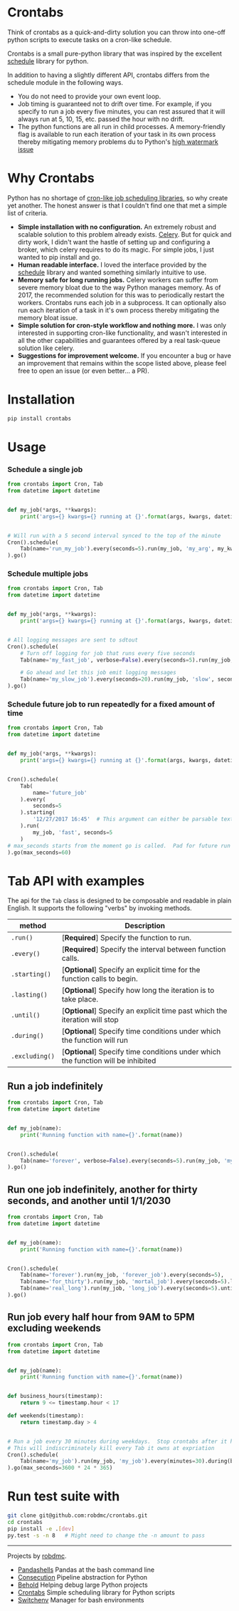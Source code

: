 # Crontabs
Think of crontabs as a quick-and-dirty solution you can throw into one-off python scripts to execute tasks on a cron-like schedule.

Crontabs is a small pure-python library that was inspired by the excellent [schedule](https://github.com/dbader/schedule) library for python.

In addition to having a slightly different API, crontabs differs from the schedule module in the following
ways.

  * You do not need to provide your own event loop.
  * Job timing is guaranteed not to drift over time.  For example, if you specify to run a job every five minutes,
    you can rest assured that it will always run at 5, 10, 15, etc. passed the hour with no drift.
  * The python functions are all run in child processes.  A memory-friendly flag is available to run each
    iteration of your task in its own process thereby mitigating memory problems du to Python's
    [high watermark issue](https://hbfs.wordpress.com/2013/01/08/python-memory-management-part-ii/)

# Why Crontabs
Python has no shortage of [cron-like job scheduling libraries](https://pypi.python.org/pypi?%3Aaction=search&term=cron), so why create yet another.  The honest answer is that I couldn't find one that met a simple list of criteria.
* **Simple installation with no configuration.** An extremely robust and scalable solution to this problem already exists.  [Celery](http://www.celeryproject.org/). But for quick and dirty work, I didn't want the hastle of setting up and configuring a broker, which celery requires to do its magic.  For simple jobs, I just wanted to pip install and go.
* **Human readable interface.**  I loved the interface provided by the [schedule](https://github.com/dbader/schedule) library and wanted something similarly intuitive to use.
* **Memory safe for long running jobs.** Celery workers can suffer from severe memory bloat due to the way Python manages memory.  As of 2017, the recommended solution for this was to periodically restart the workers.  Crontabs runs each job in a subprocess.  It can optionally also run each iteration of a task in it's own process thereby mitigating the memory bloat issue.
* **Simple solution for cron-style workflow and nothing more.**  I was only interested in supporting cron-like functionality, and wasn't interested in all the other capabilities and guarantees offered by a real task-queue solution like celery.
* **Suggestions for improvement welcome.** If you encounter a bug or have an improvement that remains within the scope listed above, please feel free to open an issue (or even better... a PR).

# Installation
```bash
pip install crontabs
```
# Usage

### Schedule a single job
```python
from crontabs import Cron, Tab
from datetime import datetime


def my_job(*args, **kwargs):
    print('args={} kwargs={} running at {}'.format(args, kwargs, datetime.now()))


# Will run with a 5 second interval synced to the top of the minute
Cron().schedule(
    Tab(name='run_my_job').every(seconds=5).run(my_job, 'my_arg', my_kwarg='hello')
).go()

```

### Schedule multiple jobs
```python
from crontabs import Cron, Tab
from datetime import datetime


def my_job(*args, **kwargs):
    print('args={} kwargs={} running at {}'.format(args, kwargs, datetime.now()))


# All logging messages are sent to sdtout
Cron().schedule(
    # Turn off logging for job that runs every five seconds
    Tab(name='my_fast_job', verbose=False).every(seconds=5).run(my_job, 'fast', seconds=5),

    # Go ahead and let this job emit logging messages
    Tab(name='my_slow_job').every(seconds=20).run(my_job, 'slow', seconds=20),
).go()

```

### Schedule future job to run repeatedly for a fixed amount of time
```python
from crontabs import Cron, Tab
from datetime import datetime


def my_job(*args, **kwargs):
    print('args={} kwargs={} running at {}'.format(args, kwargs, datetime.now()))


Cron().schedule(
    Tab(
        name='future_job'
    ).every(
        seconds=5
    ).starting(
        '12/27/2017 16:45'  # This argument can either be parsable text or datetime object.
    ).run(
        my_job, 'fast', seconds=5
    )
# max_seconds starts from the moment go is called.  Pad for future run times accordingly.
).go(max_seconds=60)
```

# Tab API with examples
The api for the `Tab` class is designed to be composable and readable in plain English.  It supports
the following "verbs" by invoking methods.

| method | Description |
| --- | --- |
| `.run()` |[**Required**] Specify the function to run. |
| `.every()` |[**Required**] Specify the interval between function calls.|
| `.starting()` | [**Optional**] Specify an explicit time for the function calls to begin.|
| `.lasting()` | [**Optional**] Specify how long the iteration is to take place.|
| `.until()` | [**Optional**] Specify an explicit time past which the iteration will stop
| `.during()` | [**Optional**] Specify time conditions under which the function will run
| `.excluding()` | [**Optional**] Specify time conditions under which the function will be inhibited

## Run a job indefinitely
```python
from crontabs import Cron, Tab
from datetime import datetime


def my_job(name):
    print('Running function with name={}'.format(name))


Cron().schedule(
    Tab(name='forever', verbose=False).every(seconds=5).run(my_job, 'my_func'),
).go()

```

## Run one job indefinitely, another for thirty seconds, and another until 1/1/2030
```python
from crontabs import Cron, Tab
from datetime import datetime


def my_job(name):
    print('Running function with name={}'.format(name))


Cron().schedule(
    Tab(name='forever').run(my_job, 'forever_job').every(seconds=5),
    Tab(name='for_thirty').run(my_job, 'mortal_job').every(seconds=5).lasting(seconds=30),
    Tab(name='real_long').run(my_job, 'long_job').every(seconds=5).until('1/1/2030'),
).go()

```

## Run job every half hour from 9AM to 5PM excluding weekends
```python
from crontabs import Cron, Tab
from datetime import datetime


def my_job(name):
    print('Running function with name={}'.format(name))


def business_hours(timestamp):
    return 9 <= timestamp.hour < 17

def weekends(timestamp):
    return timestamp.day > 4


# Run a job every 30 minutes during weekdays.  Stop crontabs after it has been running for a year.
# This will indiscriminately kill every Tab it owns at expriation 
Cron().schedule(
    Tab(name='my_job').run(my_job, 'my_job').every(minutes=30).during(business_hours).excluding(weekends),
).go(max_seconds=3600 * 24 * 365)

```


# Run test suite with
```bash
git clone git@github.com:robdmc/crontabs.git
cd crontabs
pip install -e .[dev]
py.test -s -n 8   # Might need to change the -n amount to pass
```

___
Projects by [robdmc](https://www.linkedin.com/in/robdecarvalho).
* [Pandashells](https://github.com/robdmc/pandashells) Pandas at the bash command line
* [Consecution](https://github.com/robdmc/consecution) Pipeline abstraction for Python
* [Behold](https://github.com/robdmc/behold) Helping debug large Python projects
* [Crontabs](https://github.com/robdmc/crontabs) Simple scheduling library for Python scripts
* [Switchenv](https://github.com/robdmc/switchenv) Manager for bash environments
